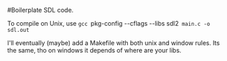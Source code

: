 #Boilerplate SDL code.

To compile on Unix, use `gcc `pkg-config --cflags --libs sdl2` main.c -o sdl.out`

I'll eventually (maybe) add a Makefile with both unix and window rules. Its the same, tho
on windows it depends of where are your libs.